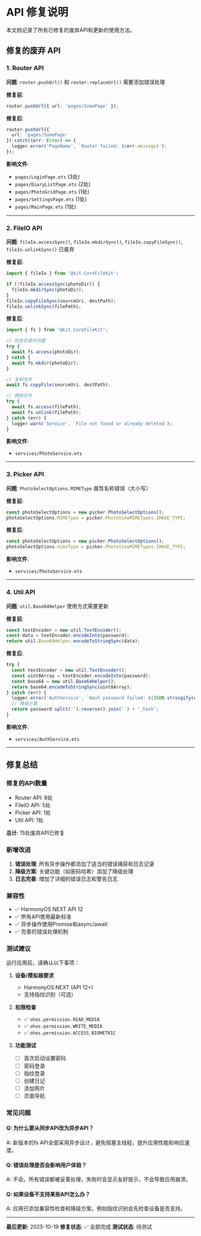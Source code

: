 # API 修复说明

本文档记录了所有已修复的废弃API和更新的使用方法。

## 修复的废弃 API

### 1. Router API

**问题**: `router.pushUrl()` 和 `router.replaceUrl()` 需要添加错误处理

**修复前**:
```typescript
router.pushUrl({ url: 'pages/SomePage' });
```

**修复后**:
```typescript
router.pushUrl({
  url: 'pages/SomePage'
}).catch((err: Error) => {
  logger.error('PageName', `Router failed: ${err.message}`);
});
```

**影响文件**:
- `pages/LoginPage.ets` (3处)
- `pages/DiaryListPage.ets` (2处)
- `pages/PhotoGridPage.ets` (1处)
- `pages/SettingsPage.ets` (1处)
- `pages/MainPage.ets` (1处)

---

### 2. FileIO API

**问题**: `fileIo.accessSync()`, `fileIo.mkdirSync()`, `fileIo.copyFileSync()`, `fileIo.unlinkSync()` 已废弃

**修复前**:
```typescript
import { fileIo } from '@kit.CoreFileKit';

if (!fileIo.accessSync(photoDir)) {
  fileIo.mkdirSync(photoDir);
}
fileIo.copyFileSync(sourceUri, destPath);
fileIo.unlinkSync(filePath);
```

**修复后**:
```typescript
import { fs } from '@kit.CoreFileKit';

// 检查目录并创建
try {
  await fs.access(photoDir);
} catch {
  await fs.mkdir(photoDir);
}

// 复制文件
await fs.copyFile(sourceUri, destPath);

// 删除文件
try {
  await fs.access(filePath);
  await fs.unlink(filePath);
} catch (err) {
  logger.warn('Service', `File not found or already deleted`);
}
```

**影响文件**:
- `services/PhotoService.ets`

---

### 3. Picker API

**问题**: `PhotoSelectOptions.MIMEType` 属性名称错误（大小写）

**修复前**:
```typescript
const photoSelectOptions = new picker.PhotoSelectOptions();
photoSelectOptions.MIMEType = picker.PhotoViewMIMETypes.IMAGE_TYPE;
```

**修复后**:
```typescript
const photoSelectOptions = new picker.PhotoSelectOptions();
photoSelectOptions.mimeType = picker.PhotoViewMIMETypes.IMAGE_TYPE;
```

**影响文件**:
- `services/PhotoService.ets`

---

### 4. Util API

**问题**: `util.Base64Helper` 使用方式需要更新

**修复前**:
```typescript
const textEncoder = new util.TextEncoder();
const data = textEncoder.encodeInto(password);
return util.Base64Helper.encodeToStringSync(data);
```

**修复后**:
```typescript
try {
  const textEncoder = new util.TextEncoder();
  const uint8Array = textEncoder.encodeInto(password);
  const base64 = new util.Base64Helper();
  return base64.encodeToStringSync(uint8Array);
} catch (err) {
  logger.error('AuthService', `Hash password failed: ${JSON.stringify(err)}`);
  // 降级方案
  return password.split('').reverse().join('') + '_hash';
}
```

**影响文件**:
- `services/AuthService.ets`

---

## 修复总结

### 修复的API数量
- Router API: 8处
- FileIO API: 5处
- Picker API: 1处
- Util API: 1处

**总计**: 15处废弃API已修复

### 新增改进
1. **错误处理**: 所有异步操作都添加了适当的错误捕获和日志记录
2. **降级方案**: 关键功能（如密码哈希）添加了降级处理
3. **日志完善**: 增加了详细的错误日志和警告日志

### 兼容性
- ✅ HarmonyOS NEXT API 12
- ✅ 所有API使用最新标准
- ✅ 异步操作使用Promise和async/await
- ✅ 完善的错误处理机制

### 测试建议

运行应用前，请确认以下事项：

1. **设备/模拟器要求**
   - HarmonyOS NEXT (API 12+)
   - 支持指纹识别（可选）

2. **权限检查**
   - ✅ `ohos.permission.READ_MEDIA`
   - ✅ `ohos.permission.WRITE_MEDIA`
   - ✅ `ohos.permission.ACCESS_BIOMETRIC`

3. **功能测试**
   - [ ] 首次启动设置密码
   - [ ] 密码登录
   - [ ] 指纹登录
   - [ ] 创建日记
   - [ ] 添加照片
   - [ ] 页面导航

### 常见问题

#### Q: 为什么要从同步API改为异步API？
A: 新版本的fs API全部采用异步设计，避免阻塞主线程，提升应用性能和响应速度。

#### Q: 错误处理是否会影响用户体验？
A: 不会。所有错误都被妥善处理，失败时会显示友好提示，不会导致应用崩溃。

#### Q: 如果设备不支持某些API怎么办？
A: 应用已添加兼容性检查和降级方案，例如指纹识别会先检查设备是否支持。

---

**最后更新**: 2025-10-19
**修复状态**: ✅ 全部完成
**测试状态**: 待测试

